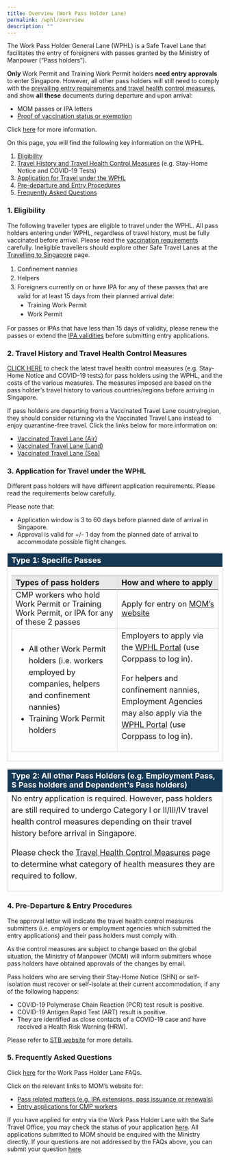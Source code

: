 ```yaml
---
title: Overview (Work Pass Holder Lane)
permalink: /wphl/overview
description: ""
---
```

<!--<div style="padding-left: 5px; padding-bottom: 20px; padding-top: 20px; margin-bottom:20px; font-size:16px; line-height:1.0; color:red; border-style: solid; border-width: 1px;">
	<p style="font-size:16px; margin-top:0px; margin-bottom:0px;line-height:1.5;"><b><span style="color:red;">NOTE:</span> </b><b><span style="color:black;">If you hold a valid entry approval letter under the Work Pass Holder Lane but wish to apply to enter under the Vaccinated Travel Lane (VTL), please write in via the <a href="http://go.gov.sg/sto-enquiry" target="_blank">SafeTravel Enquiry Form</a> for assistance. All short-term visitors and long-term pass holders are required to have a Vaccinated Travel Pass and fulfil VTL conditions in order to qualify for quarantine-free travel under the VTL. Click for more information on the <a href="/vtl/requirements-and-process" target="_blank">VTL (Air)</a> or <a href="/vtl-land/overview" target="_blank">VTL (Land)</a>.</span></b></p>
	</div>-->
	
The Work Pass Holder General Lane (WPHL) is a Safe Travel Lane that facilitates the entry of foreigners with passes granted by the Ministry of Manpower (“Pass holders”).

<b>Only</b> Work Permit and Training Work Permit holders <b>need entry approvals</b> to enter Singapore. However, all other pass holders will still need to comply with the <a href="/wphl/shn-and-swab-summary" target="_blank">prevailing entry requirements and travel health control measures</a>, and show <b>all these</b> documents during departure and upon arrival:

- MOM passes or IPA letters
- <a href="https://www.mom.gov.sg/covid-19/vaccination-requirements-as-a-condition-for-mom-passes" target="_blank">Proof of vaccination status or exemption</a>

Click <a href="" target="_blank">here</a> for more information.


On this page, you will find the following key information on the WPHL. 

<ol style="list-style-type:decimal;">
<li><a href="#eligibility">Eligibility</a></li>
<li><a href="#hcm">Travel History and Travel Health Control Measures</a> (e.g. Stay-Home Notice and COVID-19 Tests)</li>
<li><a href="#application">Application for Travel under the WPHL</a></li>
<li><a href="#PDEntry">Pre-departure and Entry Procedures</a></li>
<li><a href="#FAQ">Frequently Asked Questions</a></li>
</ol>

<div id="eligibility"></div>

### 1. Eligibility

The following traveller types are eligible to travel under the WPHL. All pass holders entering under WPHL, regardless of travel history, must be fully vaccinated before arrival. Please read the <a href="/wphl/vaccination-requirements" target="_blank">vaccination requirements</a> carefully. Ineligible travellers should explore other Safe Travel Lanes at the <a href="/arriving/overview" target="_blank">Travelling to Singapore</a> page.

<ol style="list-style-type:decimal;">
<li style="line-height:1.5;">Confinement nannies</li>
<li style="line-height:1.5;">Helpers</li>
<li style="line-height:1.5;">Foreigners currently on or have IPA for any of these passes that are valid for at least 15 days from their planned arrival date:
<ol style="list-style-type:disc;">
<li style="line-height:1.5;">Training Work Permit</li>
<li style="line-height:1.5;">Work Permit</li>
	</ol>
	</li>
</ol>

For passes or IPAs that have less than 15 days of validity, please renew the passes or extend the <a href="https://www.mom.gov.sg/faq/work-pass-general/how-do-i-extend-the-validity-of-an-in-principle-approval-ipa" target="_blank">IPA validities</a> before submitting entry applications.

<div id="hcm"></div>

### 2.	Travel History and Travel Health Control Measures 

<a href="/wphl/shn-and-swab-summary" target="_blank">CLICK HERE</a> to check the latest travel health control measures (e.g. Stay-Home Notice and COVID-19 tests) for pass holders using the WPHL, and the costs of the various measures. The measures imposed are based on the pass holder’s travel history to various countries/regions before arriving in Singapore.

If pass holders are departing from a Vaccinated Travel Lane country/region, they should consider returning via the Vaccinated Travel Lane instead to enjoy quarantine-free travel. Click the links below for more information on: 

-	<a href="/vtl/requirements-and-process" target="_blank">Vaccinated Travel Lane (Air)</a>
-	<a href="/vtl-land/overview" target="_blank">Vaccinated Travel Lane (Land)</a>
-	<a href="/vtl-sea/overview" target="_blank">Vaccinated Travel Lane (Sea)</a>

<div id="application"></div>

### 3.  Application for Travel under the WPHL

Different pass holders will have different application requirements. Please read the requirements below carefully. 

Please note that:
- Application window is 3 to 60 days before planned date of arrival in Singapore.
- Approval is valid for +/- 1 day from the planned date of arrival to accommodate possible flight changes.


<table>
<thead>
<tr>
<th style="font-size:18px; border-top:3px solid #D8D8D8; border-left:1px solid #D8D8D8; border-right:1px solid #D8D8D8; background-color:#153855; color:white;text-align:left;"><b>Type 1: Specific Passes</b></th>
</tr>
</thead>
<tbody>
	<tr>
		<td style="font-size:18px; border-bottom:1px solid #D8D8D8; border-left:1px solid #D8D8D8;border-right:1px solid #D8D8D8;"><table>
<thead>
<tr>
<th style="font-size:18px; border-top:3px solid #D8D8D8; border-left:1px solid #D8D8D8; border-right:1px solid #D8D8D8; background-color:#E8E8E8; text-align:left;"><b>Types of pass holders</b></th>
	<th style="font-size:18px; border-top:3px solid #D8D8D8; border-left:1px solid #D8D8D8; border-right:1px solid #D8D8D8; background-color:#E8E8E8; text-align:left;"><b>How and where to apply</b></th>
</tr>
</thead>
<tbody>
			<tr>
		<td style="font-size:18px; border-bottom:1px solid #D8D8D8; border-left:1px solid #D8D8D8;border-right:1px solid #D8D8D8;">CMP workers who hold Work Permit or Training Work Permit, or IPA for any of these 2 passes
		</td>
		<td style="font-size:18px; border-bottom:1px solid #D8D8D8; border-left:1px solid #D8D8D8;border-right:1px solid #D8D8D8;">Apply for entry on <a href="https://www.mom.gov.sg/covid-19/actions-for-companies-to-bring-pass-holders-into-singapore" target="_blank">MOM’s website</a>
</td>
	</tr>
		<tr>
		<td style="font-size:18px; border-bottom:1px solid #D8D8D8; border-left:1px solid #D8D8D8;border-right:1px solid #D8D8D8;">
<ol style="list-style-type:disc;">
	<li style="font-size:18px; margin-top:0px; line-height:1.5;">All other Work Permit holders (i.e. workers employed by companies, helpers and confinement nannies)</li>
		<li style="font-size:18px; margin-top:0px; line-height:1.5;">Training Work Permit holders</li>
			</ol>
		</td>
		<td style="font-size:18px; border-bottom:1px solid #D8D8D8; border-left:1px solid #D8D8D8;border-right:1px solid #D8D8D8; vertical-align:middle;"><p style="font-size:18px; margin-top:0px; line-height:1.5;">Employers to apply via the <a href="https://eservices.ica.gov.sg/STO/" target="_blank">WPHL Portal</a> (use Corppass to log in).</p>
<p style="font-size:18px; margin-top:0px; line-height:1.5;">For helpers and confinement nannies, Employment Agencies may also apply via the <a href="https://eservices.ica.gov.sg/STO/" target="_blank">WPHL Portal</a> (use Corppass to log in).</p>
</td>
	</tr>
	</tbody>
	</table>
		</td>
	</tr>
	</tbody>
	</table>

<table>
<thead>
<tr>
<th style="font-size:18px; border-top:3px solid #D8D8D8; border-left:1px solid #D8D8D8; border-right:1px solid #D8D8D8; background-color:#153855; color:white;text-align:left;"><b>Type 2: All other Pass Holders (e.g. Employment Pass, S Pass holders and Dependent's Pass holders)</b></th>
</tr>
</thead>
<tbody>
	<tr>
		<td style="font-size:18px; border-bottom:1px solid #D8D8D8; border-left:1px solid #D8D8D8;border-right:1px solid #D8D8D8;">
<p style="font-size:18px; margin-top:0px; line-height:1.5;">No entry application is required. However, pass holders are still required to undergo Category I or II/III/IV travel health control measures depending on their travel history before arrival in Singapore.</p>
<p style="font-size:18px; margin-top:0px; line-height:1.5;">Please check the <a href="/shn-and-swab-summary" target="_blank">Travel Health Control Measures</a> page to determine what category of health measures they are required to follow.</p>
		</td>
	</tr>
	</tbody>
	</table>


<div id="PDEntry"></div>

### 4. Pre-Departure & Entry Procedures

The approval letter <!--, if applicable--> will indicate the travel health control measures submitters (i.e. employers or employment agencies which submitted the entry applications) and their pass holders must comply with.

As the control measures are subject to change based on the global situation, the Ministry of Manpower (MOM) will inform submitters whose pass holders have obtained approvals of the changes by email.

Pass holders who are serving their Stay-Home Notice (SHN) or self-isolation must recover or self-isolate at their current accommodation, if any of the following happens: 
- COVID-19 Polymerase Chain Reaction (PCR) test result is positive.
- COVID-19 Antigen Rapid Test (ART) result is positive.
- They are identified as close contacts of a COVID-19 case and have received a Health Risk Warning (HRW).

Please refer to <a href="https://www.stb.gov.sg/content/stb/en/media-centre/media-releases/REVISED-PROTOCOLS-FOR-TRAVELLERS-RESIDING-IN-HOTELS-WHO-TEST-POSITIVE-FOR-COVID-19-OR-ARE-IDENTIFIED-AS-CLOSE-CONTACTS-OF-COVID-19-CASES.html" target="_blank">STB website</a> for more details.


<div id="FAQ"></div>

### 5. Frequently Asked Questions

Click <a href="/wphl/faq" target="_blank">here</a> for the Work Pass Holder Lane FAQs.

Click on the relevant links to MOM’s website for:

- <a href="https://www.mom.gov.sg/" target="_blank">Pass related matters (e.g. IPA extensions, pass issuance or renewals)</a>
- <a href="https://www.mom.gov.sg/covid-19/actions-for-companies-to-bring-pass-holders-into-singapore#request-for-moms-entry-approval-for-cmp-workers" target="_blank">Entry applications for CMP workers</a>

If you have applied for entry via the Work Pass Holder Lane with the Safe Travel Office, you may check the status of your application <a href="https://eservices.ica.gov.sg/STO/safeTravel/enquiry" target="_blank">here</a>. All applications submitted to MOM should be enquired with the Ministry directly. If your questions are not addressed by the FAQs above, you can submit your question <a href="https://go.gov.sg/sto-enquiry" target="_blank">here</a>.